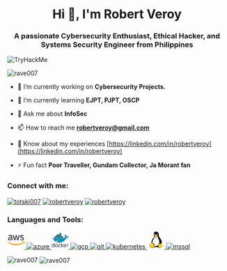 <h1 align="center">Hi 👋, I'm Robert Veroy</h1>
<h3 align="center">A passionate Cybersecurity Enthusiast, Ethical Hacker, and Systems Security Engineer from Philippines</h3>
<img src="https://tryhackme-badges.s3.amazonaws.com/rave007.png" alt="TryHackMe">

<p align="left"> <img src="https://komarev.com/ghpvc/?username=rave007&label=Profile%20views&color=0e75b6&style=flat" alt="rave007" /> </p>

- 🔭 I’m currently working on **Cybersecurity Projects.**

- 🌱 I’m currently learning **EJPT, PJPT, OSCP**

- 💬 Ask me about **InfoSec**

- 📫 How to reach me **robertveroy@gmail.com**

- 📄 Know about my experiences [https://linkedin.com/in/robertveroy](https://linkedin.com/in/robertveroy)

- ⚡ Fun fact **Poor Traveller, Gundam Collector, Ja Morant fan**

<h3 align="left">Connect with me:</h3>
<p align="left">
<a href="https://twitter.com/totski007" target="blank"><img align="center" src="https://raw.githubusercontent.com/rahuldkjain/github-profile-readme-generator/master/src/images/icons/Social/twitter.svg" alt="totski007" height="30" width="40" /></a>
<a href="https://linkedin.com/in/robertveroy" target="blank"><img align="center" src="https://raw.githubusercontent.com/rahuldkjain/github-profile-readme-generator/master/src/images/icons/Social/linked-in-alt.svg" alt="robertveroy" height="30" width="40" /></a>
<a href="https://instagram.com/robertveroy" target="blank"><img align="center" src="https://raw.githubusercontent.com/rahuldkjain/github-profile-readme-generator/master/src/images/icons/Social/instagram.svg" alt="robertveroy" height="30" width="40" /></a>
</p>

<h3 align="left">Languages and Tools:</h3>
<p align="left"> <a href="https://aws.amazon.com" target="_blank" rel="noreferrer"> <img src="https://raw.githubusercontent.com/devicons/devicon/master/icons/amazonwebservices/amazonwebservices-original-wordmark.svg" alt="aws" width="40" height="40"/> </a> <a href="https://azure.microsoft.com/en-in/" target="_blank" rel="noreferrer"> <img src="https://www.vectorlogo.zone/logos/microsoft_azure/microsoft_azure-icon.svg" alt="azure" width="40" height="40"/> </a> <a href="https://www.docker.com/" target="_blank" rel="noreferrer"> <img src="https://raw.githubusercontent.com/devicons/devicon/master/icons/docker/docker-original-wordmark.svg" alt="docker" width="40" height="40"/> </a> <a href="https://cloud.google.com" target="_blank" rel="noreferrer"> <img src="https://www.vectorlogo.zone/logos/google_cloud/google_cloud-icon.svg" alt="gcp" width="40" height="40"/> </a> <a href="https://git-scm.com/" target="_blank" rel="noreferrer"> <img src="https://www.vectorlogo.zone/logos/git-scm/git-scm-icon.svg" alt="git" width="40" height="40"/> </a> <a href="https://kubernetes.io" target="_blank" rel="noreferrer"> <img src="https://www.vectorlogo.zone/logos/kubernetes/kubernetes-icon.svg" alt="kubernetes" width="40" height="40"/> </a> <a href="https://www.linux.org/" target="_blank" rel="noreferrer"> <img src="https://raw.githubusercontent.com/devicons/devicon/master/icons/linux/linux-original.svg" alt="linux" width="40" height="40"/> </a> <a href="https://www.microsoft.com/en-us/sql-server" target="_blank" rel="noreferrer"> <img src="https://www.svgrepo.com/show/303229/microsoft-sql-server-logo.svg" alt="mssql" width="40" height="40"/> </a> </p>

<p><img align="left" src="https://github-readme-stats.vercel.app/api/top-langs?username=rave007&show_icons=true&locale=en&layout=compact" alt="rave007" /></p>

<p>&nbsp;<img align="center" src="https://github-readme-stats.vercel.app/api?username=rave007&show_icons=true&locale=en" alt="rave007" /></p>

